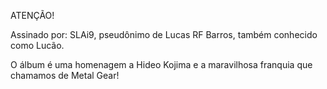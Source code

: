 ATENÇÃO! 

Assinado por: SLAi9, pseudônimo de Lucas RF Barros, também conhecido como Lucão.

O álbum é uma homenagem a Hideo Kojima e a maravilhosa franquia que chamamos de Metal Gear!
